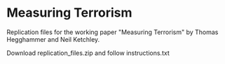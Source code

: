 # Measuring Terrorism

Replication files for the working paper "Measuring Terrorism" by Thomas Hegghammer and Neil Ketchley.

Download replication_files.zip and follow instructions.txt
